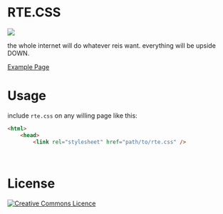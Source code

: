 # RTE.CSS

![](https://s1.eksiup.com/8d127e9af24.jpg)



the whole internet will do whatever reis want.
everything will be upside DOWN.

[Example Page](http://reyis.surge.sh)


# Usage

include `rte.css` on any willing page like this: 

```html
<html>
    <head>
        <link rel="stylesheet" href="path/to/rte.css" />
   
   
```

# License

[![Creative Commons Licence](https://i.creativecommons.org/l/by/4.0/88x31.png)](http://creativecommons.org/licenses/by/4.0/)
